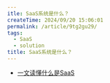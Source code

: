 ```yaml
---
itle: SaaS系统是什么？
createTime: 2024/09/20 15:06:01
permalink: /article/9tg2gu29/
tags:
  - SaaS
  - solution
title: SaaS系统是什么？
---
```


* [一文读懂什么是SaaS](https://www.woshipm.com/pd/5188482.html)

<!-- more -->

